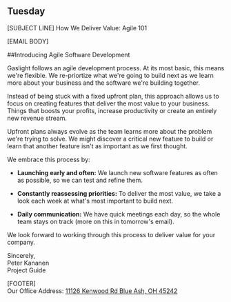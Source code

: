Tuesday
---------------------
[SUBJECT LINE] How We Deliver Value: Agile 101

[EMAIL BODY]

##Introducing Agile Software Development

Gaslight follows an agile development process. At its most basic, this means we're flexible. We re-priortize what we're going to build next as we learn more about your business and the software we're building together.

Instead of being stuck with a fixed upfront plan, this approach allows us to focus on creating features that deliver the most value to your business. Things that boosts your profits, increase productivity or create an entirely new revenue stream.

Upfront plans always evolve as the team learns more about the problem we're trying to solve. We might discover a critical new feature to build or learn that another feature isn't as important as we first thought.

We embrace this process by:

* **Launching early and often:** We launch new software features as often as possible, so we can test and refine them.  

* **Constantly reassessing priorities:** To deliver the most value, we take a look each week at what's most important to build next.

* **Daily communication:** We have quick meetings each day, so the whole team stays on track (more on this in tomorrow's email).

We look forward to working through this process to deliver value for your company.

Sincerely,  
Peter Kananen  
Project Guide

[FOOTER]  
Our Office Address:
[11126 Kenwood Rd
Blue Ash, OH 45242](https://www.google.com/maps/place/Gaslight/@39.24869,-84.3849509,11z/data=!4m5!1m2!2m1!1sgaslight!3m1!1s0x0:0x78e0b21721f1d1a9)
